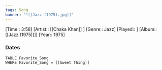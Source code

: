 ```yaml
---
tags: Song  
banner: "![[Jazz (1975).jpg]]"
---
```

[Time:: 3:58]
[Artist:: [[Chaka Khan]] ]
[Genre:: Jazz]
[Played:: ]
[Album:: [[Jazz (1975)]]]
[Year:: 1975]
### Dates
````dataview
TABLE Favorite_Song
WHERE Favorite_Song = [[Sweet Thing]]
````